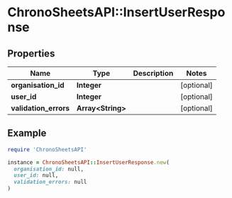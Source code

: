 # ChronoSheetsAPI::InsertUserResponse

## Properties

| Name | Type | Description | Notes |
| ---- | ---- | ----------- | ----- |
| **organisation_id** | **Integer** |  | [optional] |
| **user_id** | **Integer** |  | [optional] |
| **validation_errors** | **Array&lt;String&gt;** |  | [optional] |

## Example

```ruby
require 'ChronoSheetsAPI'

instance = ChronoSheetsAPI::InsertUserResponse.new(
  organisation_id: null,
  user_id: null,
  validation_errors: null
)
```

